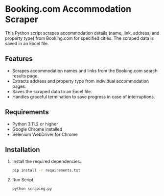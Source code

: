 # Booking.com Accommodation Scraper

This Python script scrapes accommodation details (name, link, address, and property type) from Booking.com for specified cities. The scraped data is saved in an Excel file.

## Features

- Scrapes accommodation names and links from the Booking.com search results page.
- Extracts address and property type from individual accommodation pages.
- Saves the scraped data to an Excel file.
- Handles graceful termination to save progress in case of interruptions.

## Requirements

- Python 3.11.2 or higher
- Google Chrome installed
- Selenium WebDriver for Chrome

## Installation

1. Install the required dependencies:
   ```bash
   pip install -r requirements.txt
   ```
2. Run Script
   ```bash
   python scraping.py
   ```

